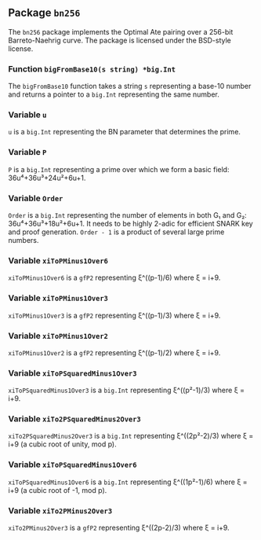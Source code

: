 ## Package `bn256`

The `bn256` package implements the Optimal Ate pairing over a 256-bit Barreto-Naehrig curve. The package is licensed under the BSD-style license.

### Function `bigFromBase10(s string) *big.Int`

The `bigFromBase10` function takes a string `s` representing a base-10 number and returns a pointer to a `big.Int` representing the same number.

### Variable `u`

`u` is a `big.Int` representing the BN parameter that determines the prime.

### Variable `P`

`P` is a `big.Int` representing a prime over which we form a basic field: 36u⁴+36u³+24u²+6u+1.

### Variable `Order`

`Order` is a `big.Int` representing the number of elements in both G₁ and G₂: 36u⁴+36u³+18u²+6u+1. It needs to be highly 2-adic for efficient SNARK key and proof generation. `Order - 1` is a product of several large prime numbers.

### Variable `xiToPMinus1Over6`

`xiToPMinus1Over6` is a `gfP2` representing ξ^((p-1)/6) where ξ = i+9.

### Variable `xiToPMinus1Over3`

`xiToPMinus1Over3` is a `gfP2` representing ξ^((p-1)/3) where ξ = i+9.

### Variable `xiToPMinus1Over2`

`xiToPMinus1Over2` is a `gfP2` representing ξ^((p-1)/2) where ξ = i+9.

### Variable `xiToPSquaredMinus1Over3`

`xiToPSquaredMinus1Over3` is a `big.Int` representing ξ^((p²-1)/3) where ξ = i+9.

### Variable `xiTo2PSquaredMinus2Over3`

`xiTo2PSquaredMinus2Over3` is a `big.Int` representing ξ^((2p²-2)/3) where ξ = i+9 (a cubic root of unity, mod p).

### Variable `xiToPSquaredMinus1Over6`

`xiToPSquaredMinus1Over6` is a `big.Int` representing ξ^((1p²-1)/6) where ξ = i+9 (a cubic root of -1, mod p).

### Variable `xiTo2PMinus2Over3`

`xiTo2PMinus2Over3` is a `gfP2` representing ξ^((2p-2)/3) where ξ = i+9.